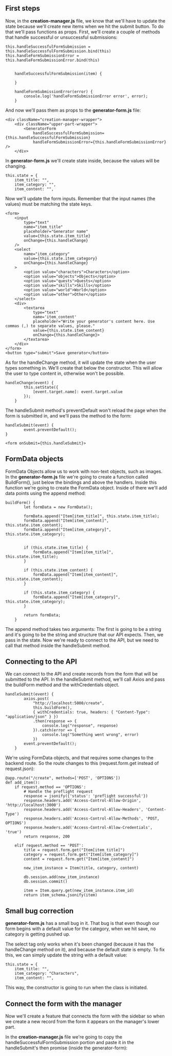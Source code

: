 ## First steps

Now, in the **creation-manager.js** file, we know that we'll have to update the state because we'll create new items when we hit the submit button. To do that we'll pass functions as props. First, we'll create a couple of methods that handle successful or unsuccessful submissions:

```
this.handleSuccessfulFormSubmission = this.handleSuccessfulFormSubmission.bind(this)
this.handleFormSubmissionError = this.handleFormSubmissionError.bind(this)


    handleSuccessfulFormSubmission(item) {

    }

    handleFormSubmissionError(error) {
        console.log('handleFormSubmissionError error', error);
    }
```

And now we'll pass them as props to the **generator-form.js** file:

```
<div className="creation-manager-wrapper">
    <div className="upper-part-wrapper">
        <GeneratorForm
            handleSuccessfulFormSubmission={this.handleSuccessfulFormSubmission}
            handleFormSubmissionError={this.handleFormSubmissionError} />
    </div>
```

In **generator-form.js** we'll create state inside, because the values will be changing.

```
this.state = {
    item_title: "",
    item_category: "",
    item_content: "",
```

Now we'll update the form inputs. Remember that the input names (the values) must be matching the state keys.

```
<form>
    <input
        type="text"
        name="item_title"
        placeholder="Generator name"
        value={this.state.item_title}
        onChange={this.handleChange}
    />
    <select
        name="item_category"
        value={this.state.item_category}
        onChange={this.handleChange}
    >
        <option value="characters">Characters</option>
        <option value="objects">Objects</option>
        <option value="quests">Quests</option>
        <option value="skills">Skills</option>
        <option value="world">World</option>
        <option value="other">Other</option>
    </select>
    <div>
        <textarea
            type="text"
            name='item_content'
            placeholder="Write your generator's content here. Use commas (,) to separate values, please."
            value={this.state.item_content}
            onChange={this.handleChange}>
        </textarea>
    </div>
</form>
<button type="submit">Save generator</button>

```

As for the handleChange method, it will update the state when the user types something in. We'll create that below the constructor. This will allow the user to type content in, otherwise won't be possible.

```
handleChange(event) {
        this.setState({
            [event.target.name]: event.target.value
        });
    }
```

The handleSubmit method's preventDefault won't reload the page when the form is submitted in, and we'll pass the method to the form:

```
handleSubmit(event) {
        event.preventDefault();
}

<form onSubmit={this.handleSubmit}>
```

## FormData objects

FormData Objects allow us to work with non-text objects, such as images. In the **generator-form.js** file we're going to create a function called BuildForm(), just below the bindings and above the handlers. Inside this function we're going to create the FormData object. Inside of there we'll add data points using the append method:

```
buildForm() {
        let formData = new FormData();

        formData.append("Item[item_title]", this.state.item_title);
        formData.append("Item[item_content]", this.state.item_content);
        formData.append("Item[item_category]", this.state.item_category);


        if (this.state.item_title) {
            formData.append("Item[item_title]", this.state.item_title);
        }

        if (this.state.item_content) {
            formData.append("Item[item_content]", this.state.item_content);
        }

        if (this.state.item_category) {
            formData.append("Item[item_category]", this.state.item_category);
        }

        return formData;
    }
```

The append method takes two arguments: The first is going to be a string and it's going to be the string and structure that our API expects. Then, we pass in the state. Now we're ready to connect to the API, but we need to call that method inside the handleSubmit method.

## Connecting to the API

We can connect to the API and create records from the form that will be submitted to the API. In the handleSubmit method, we'll call Axios and pass the buildForm method and the withCredentials object.

```
handleSubmit(event) {
        axios.post(
            "http://localhost:5000/create",
            this.buildForm(),
            { withCredentials: true, headers: { "Content-Type": "application/json" } })
            .then(response => {
                console.log("response", response)
            }).catch(error => {
                console.log("Something went wrong", error)
            })
        event.preventDefault();
    }
```

We're using FormData objects, and that requires some changes to the backend route. So the route changes to this (request.form.get instead of request.json):

```
@app.route("/create", methods=['POST', 'OPTIONS'])
def add_item():
    if request.method == 'OPTIONS':
        # Handle the preflight request
        response = jsonify({'status': 'preflight successful'})
        response.headers.add('Access-Control-Allow-Origin', 'http://localhost:3000')
        response.headers.add('Access-Control-Allow-Headers', 'Content-Type')
        response.headers.add('Access-Control-Allow-Methods', 'POST, OPTIONS')
        response.headers.add('Access-Control-Allow-Credentials', 'true')
        return response, 200
    
    elif request.method == 'POST':
        title = request.form.get("Item[item_title]")
        category = request.form.get("Item[item_category]")
        content = request.form.get("Item[item_content]")

        new_item_instance = Item(title, category, content)

        db.session.add(new_item_instance)
        db.session.commit()

        item = Item.query.get(new_item_instance.item_id)
        return item_schema.jsonify(item)
```


## Small bug correction

**generator-form.js** has a small bug in it. That bug is that even though our form begins with a default value for the category, when we hit save, no category is getting pushed up.

The select tag only works when it's been changed (because it has the handleChange method on it), and because the default state is empty. To fix this, we can simply update the string with a default value:

```
this.state = {
    item_title: "",
    item_category: "Characters",
    item_content: "",
```

This way, the constructor is going to run when the class is initiated.

## Connect the form with the manager

Now we'll create a feature that connects the form with the sidebar so when we create a new record from the form it appears on the manager's lower part.

In the **creation-manager.js** file we're going to copy the handleSuccessfulFormSubmission portion and paste it in the handleSubmit's then promise (inside the generator-form):


